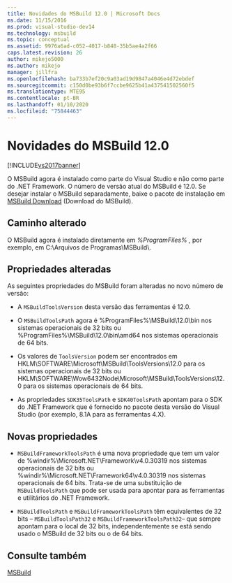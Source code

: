 ```yaml
---
title: Novidades do MSBuild 12.0 | Microsoft Docs
ms.date: 11/15/2016
ms.prod: visual-studio-dev14
ms.technology: msbuild
ms.topic: conceptual
ms.assetid: 9976a6ad-c052-4017-b848-35b5ae4a2f66
caps.latest.revision: 26
author: mikejo5000
ms.author: mikejo
manager: jillfra
ms.openlocfilehash: ba733b7ef20c9a03ad19d9847a4046e4d72ebdef
ms.sourcegitcommit: c150d0be93b6f7ccbe9625b41a437541502560f5
ms.translationtype: MTE95
ms.contentlocale: pt-BR
ms.lasthandoff: 01/10/2020
ms.locfileid: "75844463"
---
```

# <a name="what39s-new-in-msbuild-120"></a>Novidades do MSBuild 12.0
[!INCLUDE[vs2017banner](../includes/vs2017banner.md)]

O MSBuild agora é instalado como parte do Visual Studio e não como parte do .NET Framework. O número de versão atual do MSBuild é 12.0. Se desejar instalar o MSBuild separadamente, baixe o pacote de instalação em [MSBuild Download](https://www.microsoft.com/download/details.aspx?id=40760) (Download do MSBuild).  
  
## <a name="changed-path"></a>Caminho alterado  
 O MSBuild agora é instalado diretamente em *%ProgramFiles%* , por exemplo, em C:\Arquivos de Programas\MSBuild\\.  
  
## <a name="changed-properties"></a>Propriedades alteradas  
 As seguintes propriedades do MSBuild foram alteradas no novo número de versão:  
  
- A `MSBuildToolsVersion` desta versão das ferramentas é 12.0.  
  
- O `MSBuildToolsPath` agora é %ProgramFiles%\MSBuild\12.0\bin nos sistemas operacionais de 32 bits ou %ProgramFiles%\MSBuild\12.0\bin\amd64 nos sistemas operacionais de 64 bits.  
  
- Os valores de `ToolsVersion` podem ser encontrados em HKLM\SOFTWARE\Microsoft\MSBuild\ToolsVersions\12.0 para os sistemas operacionais de 32 bits ou HKLM\SOFTWARE\Wow6432Node\Microsoft\MSBuild\ToolsVersions\12.0 para os sistemas operacionais de 64 bits.  
  
- As propriedades `SDK35ToolsPath` e `SDK40ToolsPath` apontam para o SDK do .NET Framework que é fornecido no pacote desta versão do Visual Studio (por exemplo, 8.1A para as ferramentas 4.X).  
  
## <a name="new-properties"></a>Novas propriedades  
  
- `MSBuildFrameworkToolsPath` é uma nova propriedade que tem um valor de %windir%\Microsoft.NET\Framework\v4.0.30319 nos sistemas operacionais de 32 bits ou %windir%\Microsoft.NET\Framework64\v4.0.30319 nos sistemas operacionais de 64 bits. Trata-se de uma substituição de `MSBuildToolsPath` que pode ser usada para apontar para as ferramentas e utilitários do .NET Framework.  
  
- `MSBuildToolsPath` e `MSBuildFrameworkToolsPath` têm equivalentes de 32 bits – `MSBuildToolsPath32` e `MSBuildFrameworkToolsPath32`– que sempre apontam para o local de 32 bits, independentemente se está sendo usado o MSBuild de 32 bits ou o de 64 bits.

## <a name="see-also"></a>Consulte também
[MSBuild](msbuild.md)
